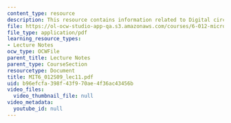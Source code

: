 ```yaml
---
content_type: resource
description: This resource contains information related to Digital circuits.
file: https://ol-ocw-studio-app-qa.s3.amazonaws.com/courses/6-012-microelectronic-devices-and-circuits-spring-2009/b96efcfa398f43f970ae4f36ac43456b_MIT6_012S09_lec11.pdf
file_type: application/pdf
learning_resource_types:
- Lecture Notes
ocw_type: OCWFile
parent_title: Lecture Notes
parent_type: CourseSection
resourcetype: Document
title: MIT6_012S09_lec11.pdf
uid: b96efcfa-398f-43f9-70ae-4f36ac43456b
video_files:
  video_thumbnail_file: null
video_metadata:
  youtube_id: null
---
```

